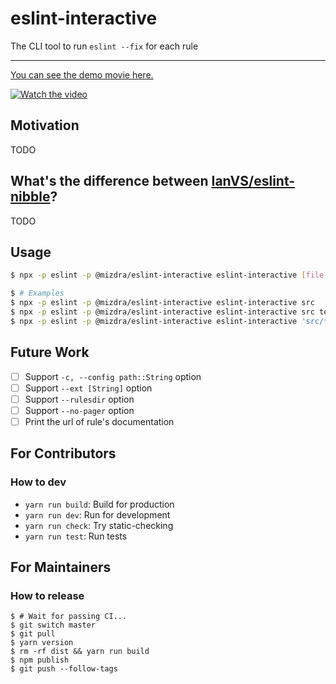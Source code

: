 # eslint-interactive

The CLI tool to run `eslint --fix` for each rule

---

[You can see the demo movie here.](https://youtu.be/UKrm4v-jdbw)

[![Watch the video](https://img.youtube.com/vi/UKrm4v-jdbw/maxresdefault.jpg)](https://youtu.be/UKrm4v-jdbw)

## Motivation

TODO

## What's the difference between [IanVS/eslint-nibble](https://github.com/IanVS/eslint-nibble)?

TODO

## Usage

```bash
$ npx -p eslint -p @mizdra/eslint-interactive eslint-interactive [file.js] [dir]

$ # Examples
$ npx -p eslint -p @mizdra/eslint-interactive eslint-interactive src
$ npx -p eslint -p @mizdra/eslint-interactive eslint-interactive src test
$ npx -p eslint -p @mizdra/eslint-interactive eslint-interactive 'src/**/*.{ts,tsx,vue}'
```

## Future Work

- [ ] Support `-c, --config path::String` option
- [ ] Support `--ext [String]` option
- [ ] Support `--rulesdir` option
- [ ] Support `--no-pager` option
- [ ] Print the url of rule's documentation

## For Contributors

### How to dev

- `yarn run build`: Build for production
- `yarn run dev`: Run for development
- `yarn run check`: Try static-checking
- `yarn run test`: Run tests

## For Maintainers

### How to release

```console
$ # Wait for passing CI...
$ git switch master
$ git pull
$ yarn version
$ rm -rf dist && yarn run build
$ npm publish
$ git push --follow-tags
```
